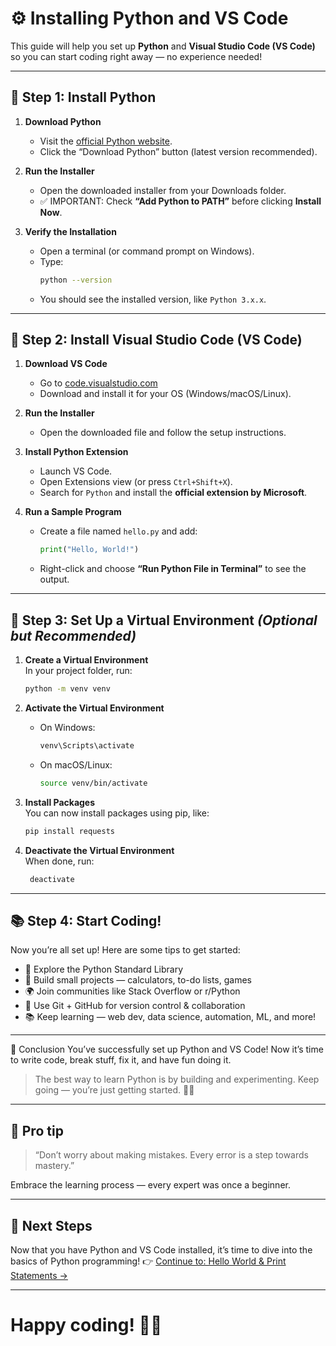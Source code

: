 # ⚙️ Installing Python and VS Code

This guide will help you set up **Python** and **Visual Studio Code (VS Code)** so you can start coding right away — no experience needed!

---

## 🐍 Step 1: Install Python

1. **Download Python**  
   - Visit the [official Python website](https://www.python.org/downloads/).  
   - Click the “Download Python” button (latest version recommended).

2. **Run the Installer**  
   - Open the downloaded installer from your Downloads folder.  
   - ✅ IMPORTANT: Check **“Add Python to PATH”** before clicking **Install Now**.

3. **Verify the Installation**  
   - Open a terminal (or command prompt on Windows).  
   - Type:  
     ```bash
     python --version
     ```  
   - You should see the installed version, like `Python 3.x.x`.

---

## 🧠 Step 2: Install Visual Studio Code (VS Code)

1. **Download VS Code**  
   - Go to [code.visualstudio.com](https://code.visualstudio.com/)  
   - Download and install it for your OS (Windows/macOS/Linux).

2. **Run the Installer**  
   - Open the downloaded file and follow the setup instructions.

3. **Install Python Extension**  
   - Launch VS Code.  
   - Open Extensions view (or press `Ctrl+Shift+X`).  
   - Search for `Python` and install the **official extension by Microsoft**.

4. **Run a Sample Program**  
   - Create a file named `hello.py` and add:  
     ```python
     print("Hello, World!")
     ```  
   - Right-click and choose **“Run Python File in Terminal”** to see the output.

---

## 🧪 Step 3: Set Up a Virtual Environment *(Optional but Recommended)*

1. **Create a Virtual Environment**  
   In your project folder, run:  
   ```bash
   python -m venv venv

2. **Activate the Virtual Environment**  
   - On Windows:  
     ```bash
     venv\Scripts\activate
     ```  
   - On macOS/Linux:  
     ```bash
     source venv/bin/activate
     ```

3. **Install Packages**  
   You can now install packages using pip, like:  
   ```bash
   pip install requests
   ```
4. **Deactivate the Virtual Environment**  
   When done, run:  
   ```bash
    deactivate
    ``` 

---

## 📚 Step 4: Start Coding!
Now you’re all set up! Here are some tips to get started:
- 🧰 Explore the Python Standard Library
- 🧪 Build small projects — calculators, to-do lists, games
- 🌍 Join communities like Stack Overflow or r/Python
- 🔧 Use Git + GitHub for version control & collaboration
- 📚 Keep learning — web dev, data science, automation, ML, and more!

---

🎉 Conclusion
You’ve successfully set up Python and VS Code!
Now it’s time to write code, break stuff, fix it, and have fun doing it.

> The best way to learn Python is by building and experimenting.
Keep going — you’re just getting started. 🐍✨

---

## 💬 Pro tip

> “Don’t worry about making mistakes. Every error is a step towards mastery.”

Embrace the learning process — every expert was once a beginner.

---

## 🚀 Next Steps

Now that you have Python and VS Code installed, it’s time to dive into the basics of Python programming!
👉 [Continue to: Hello World & Print Statements →](../Basics/hello-world.md)

---

# Happy coding! 🐍✨